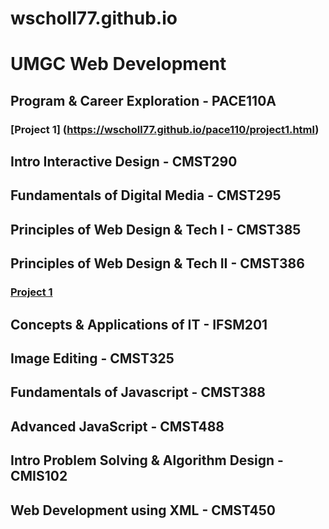 # wscholl77.github.io
# UMGC Web Development
## Program & Career Exploration - PACE110A  
### [Project 1] (https://wscholl77.github.io/pace110/project1.html)
## Intro Interactive Design - CMST290  
## Fundamentals of Digital Media - CMST295  
## Principles of Web Design & Tech I - CMST385  
## Principles of Web Design & Tech II - CMST386  
### [Project 1](https://wscholl77.github.io/Project1/index.html)
## Concepts & Applications of IT - IFSM201  
## Image Editing - CMST325  
## Fundamentals of Javascript - CMST388  
## Advanced JavaScript - CMST488  
## Intro Problem Solving & Algorithm Design - CMIS102  
## Web Development using XML - CMST450  

